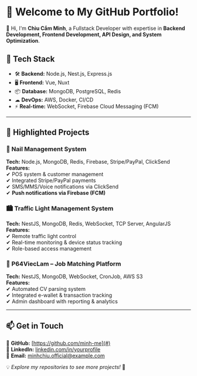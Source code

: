 # 🚀 Welcome to My GitHub Portfolio!  

👋 Hi, I'm **Chìu Cắm Minh**, a Fullstack Developer with expertise in **Backend Development, Frontend Development, API Design, and System Optimization**.  

## 🔹 Tech Stack  
- 🛠 **Backend:** Node.js, Nest.js, Express.js
- 🖥 **Frontend:** Vue, Nuxt
- 📦 **Database:** MongoDB, PostgreSQL, Redis  
- ☁ **DevOps:** AWS, Docker, CI/CD  
- ⚡ **Real-time:** WebSocket, Firebase Cloud Messaging (FCM)  

---

## 📌 Highlighted Projects  

### 🏪 Nail Management System  
**Tech:** Node.js, MongoDB, Redis, Firebase, Stripe/PayPal, ClickSend  
**Features:**  
✔ POS system & customer management  
✔ Integrated Stripe/PayPal payments  
✔ SMS/MMS/Voice notifications via ClickSend  
✔ **Push notifications via Firebase (FCM)**  

### 🏙 Traffic Light Management System  
**Tech:** NestJS, MongoDB, Redis, WebSocket, TCP Server, AngularJS  
**Features:**  
✔ Remote traffic light control  
✔ Real-time monitoring & device status tracking  
✔ Role-based access management  

### 🎯 P64ViecLam – Job Matching Platform  
**Tech:** NestJS, MongoDB, WebSocket, CronJob, AWS S3  
**Features:**  
✔ Automated CV parsing system  
✔ Integrated e-wallet & transaction tracking  
✔ Admin dashboard with reporting & analytics  

---

## 📫 Get in Touch  
📌 **GitHub:** [https://github.com/minh-me](#)  
📌 **LinkedIn:** [linkedin.com/in/yourprofile](#)  
📧 **Email:** minhchiu.official@example.com  

💡 *Explore my repositories to see more projects!* 🚀  
